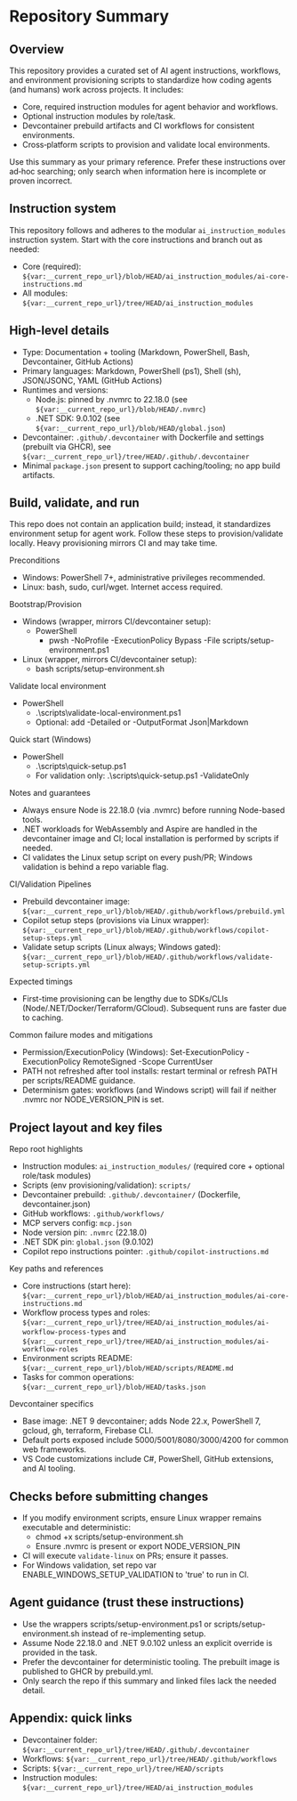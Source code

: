 # Repository Summary

## Overview
This repository provides a curated set of AI agent instructions, workflows, and environment provisioning scripts to standardize how coding agents (and humans) work across projects. It includes:
- Core, required instruction modules for agent behavior and workflows.
- Optional instruction modules by role/task.
- Devcontainer prebuild artifacts and CI workflows for consistent environments.
- Cross‑platform scripts to provision and validate local environments.

Use this summary as your primary reference. Prefer these instructions over ad‑hoc searching; only search when information here is incomplete or proven incorrect.

## Instruction system
This repository follows and adheres to the modular `ai_instruction_modules` instruction system. Start with the core instructions and branch out as needed:
- Core (required): `${var:__current_repo_url}/blob/HEAD/ai_instruction_modules/ai-core-instructions.md`
- All modules: `${var:__current_repo_url}/tree/HEAD/ai_instruction_modules`

## High-level details
- Type: Documentation + tooling (Markdown, PowerShell, Bash, Devcontainer, GitHub Actions)
- Primary languages: Markdown, PowerShell (ps1), Shell (sh), JSON/JSONC, YAML (GitHub Actions)
- Runtimes and versions:
  - Node.js: pinned by .nvmrc to 22.18.0 (see `${var:__current_repo_url}/blob/HEAD/.nvmrc`)
  - .NET SDK: 9.0.102 (see `${var:__current_repo_url}/blob/HEAD/global.json`)
- Devcontainer: `.github/.devcontainer` with Dockerfile and settings (prebuilt via GHCR), see `${var:__current_repo_url}/tree/HEAD/.github/.devcontainer`
- Minimal `package.json` present to support caching/tooling; no app build artifacts.

## Build, validate, and run
This repo does not contain an application build; instead, it standardizes environment setup for agent work. Follow these steps to provision/validate locally. Heavy provisioning mirrors CI and may take time.

Preconditions
- Windows: PowerShell 7+, administrative privileges recommended.
- Linux: bash, sudo, curl/wget. Internet access required.

Bootstrap/Provision
- Windows (wrapper, mirrors CI/devcontainer setup):
  - PowerShell
    - pwsh -NoProfile -ExecutionPolicy Bypass -File scripts/setup-environment.ps1
- Linux (wrapper, mirrors CI/devcontainer setup):
  - bash scripts/setup-environment.sh

Validate local environment
- PowerShell
  - .\scripts\validate-local-environment.ps1
  - Optional: add -Detailed or -OutputFormat Json|Markdown

Quick start (Windows)
- PowerShell
  - .\scripts\quick-setup.ps1
  - For validation only: .\scripts\quick-setup.ps1 -ValidateOnly

Notes and guarantees
- Always ensure Node is 22.18.0 (via .nvmrc) before running Node-based tools.
- .NET workloads for WebAssembly and Aspire are handled in the devcontainer image and CI; local installation is performed by scripts if needed.
- CI validates the Linux setup script on every push/PR; Windows validation is behind a repo variable flag.

CI/Validation Pipelines
- Prebuild devcontainer image: `${var:__current_repo_url}/blob/HEAD/.github/workflows/prebuild.yml`
- Copilot setup steps (provisions via Linux wrapper): `${var:__current_repo_url}/blob/HEAD/.github/workflows/copilot-setup-steps.yml`
- Validate setup scripts (Linux always; Windows gated): `${var:__current_repo_url}/blob/HEAD/.github/workflows/validate-setup-scripts.yml`

Expected timings
- First-time provisioning can be lengthy due to SDKs/CLIs (Node/.NET/Docker/Terraform/GCloud). Subsequent runs are faster due to caching.

Common failure modes and mitigations
- Permission/ExecutionPolicy (Windows): Set-ExecutionPolicy -ExecutionPolicy RemoteSigned -Scope CurrentUser
- PATH not refreshed after tool installs: restart terminal or refresh PATH per scripts/README guidance.
- Determinism gates: workflows (and Windows script) will fail if neither .nvmrc nor NODE_VERSION_PIN is set.

## Project layout and key files
Repo root highlights
- Instruction modules: `ai_instruction_modules/` (required core + optional role/task modules)
- Scripts (env provisioning/validation): `scripts/`
- Devcontainer prebuild: `.github/.devcontainer/` (Dockerfile, devcontainer.json)
- GitHub workflows: `.github/workflows/`
- MCP servers config: `mcp.json`
- Node version pin: `.nvmrc` (22.18.0)
- .NET SDK pin: `global.json` (9.0.102)
- Copilot repo instructions pointer: `.github/copilot-instructions.md`

Key paths and references
- Core instructions (start here): `${var:__current_repo_url}/blob/HEAD/ai_instruction_modules/ai-core-instructions.md`
 - Workflow process types and roles: `${var:__current_repo_url}/tree/HEAD/ai_instruction_modules/ai-workflow-process-types` and `${var:__current_repo_url}/tree/HEAD/ai_instruction_modules/ai-workflow-roles`
- Environment scripts README: `${var:__current_repo_url}/blob/HEAD/scripts/README.md`
- Tasks for common operations: `${var:__current_repo_url}/blob/HEAD/tasks.json`

Devcontainer specifics
- Base image: .NET 9 devcontainer; adds Node 22.x, PowerShell 7, gcloud, gh, terraform, Firebase CLI.
- Default ports exposed include 5000/5001/8080/3000/4200 for common web frameworks.
- VS Code customizations include C#, PowerShell, GitHub extensions, and AI tooling.

## Checks before submitting changes
- If you modify environment scripts, ensure Linux wrapper remains executable and deterministic:
  - chmod +x scripts/setup-environment.sh
  - Ensure .nvmrc is present or export NODE_VERSION_PIN
- CI will execute `validate-linux` on PRs; ensure it passes.
- For Windows validation, set repo var ENABLE_WINDOWS_SETUP_VALIDATION to 'true' to run in CI.

## Agent guidance (trust these instructions)
- Use the wrappers scripts/setup-environment.ps1 or scripts/setup-environment.sh instead of re-implementing setup.
- Assume Node 22.18.0 and .NET 9.0.102 unless an explicit override is provided in the task.
- Prefer the devcontainer for deterministic tooling. The prebuilt image is published to GHCR by prebuild.yml.
- Only search the repo if this summary and linked files lack the needed detail. 

## Appendix: quick links
- Devcontainer folder: `${var:__current_repo_url}/tree/HEAD/.github/.devcontainer`
- Workflows: `${var:__current_repo_url}/tree/HEAD/.github/workflows`
- Scripts: `${var:__current_repo_url}/tree/HEAD/scripts`
- Instruction modules: `${var:__current_repo_url}/tree/HEAD/ai_instruction_modules`

